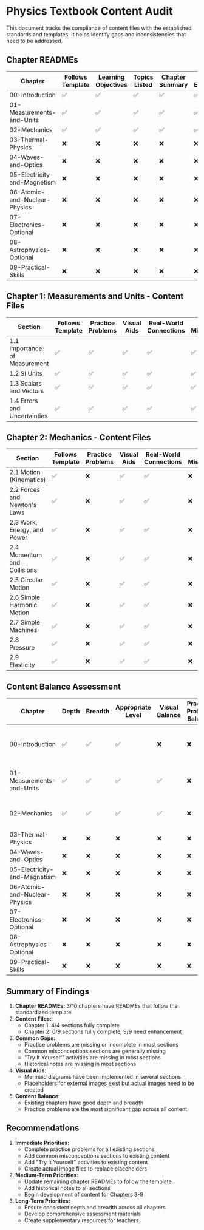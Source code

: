 # Physics Textbook Content Audit

This document tracks the compliance of content files with the established standards and templates. It helps identify gaps and inconsistencies that need to be addressed.

## Chapter READMEs

| Chapter | Follows Template | Learning Objectives | Topics Listed | Chapter Summary | Key Equations | Connections | Real-World Applications | Study Tips | Status |
|---------|------------------|---------------------|--------------|----------------|--------------|------------|------------------------|------------|--------|
| 00-Introduction | ✅ | ✅ | ✅ | ✅ | ✅ | ✅ | ✅ | ✅ | Complete |
| 01-Measurements-and-Units | ✅ | ✅ | ✅ | ✅ | ✅ | ✅ | ✅ | ✅ | Complete |
| 02-Mechanics | ✅ | ✅ | ✅ | ✅ | ✅ | ✅ | ✅ | ✅ | Complete |
| 03-Thermal-Physics | ❌ | ❌ | ❌ | ❌ | ❌ | ❌ | ❌ | ❌ | Needs Update |
| 04-Waves-and-Optics | ❌ | ❌ | ❌ | ❌ | ❌ | ❌ | ❌ | ❌ | Needs Update |
| 05-Electricity-and-Magnetism | ❌ | ❌ | ❌ | ❌ | ❌ | ❌ | ❌ | ❌ | Needs Update |
| 06-Atomic-and-Nuclear-Physics | ❌ | ❌ | ❌ | ❌ | ❌ | ❌ | ❌ | ❌ | Needs Update |
| 07-Electronics-Optional | ❌ | ❌ | ❌ | ❌ | ❌ | ❌ | ❌ | ❌ | Needs Update |
| 08-Astrophysics-Optional | ❌ | ❌ | ❌ | ❌ | ❌ | ❌ | ❌ | ❌ | Needs Update |
| 09-Practical-Skills | ❌ | ❌ | ❌ | ❌ | ❌ | ❌ | ❌ | ❌ | Needs Update |

## Chapter 1: Measurements and Units - Content Files

| Section | Follows Template | Practice Problems | Visual Aids | Real-World Connections | Common Misconceptions | Try It Yourself | Historical Note | Key Takeaways | Status |
|---------|------------------|-------------------|------------|------------------------|----------------------|----------------|----------------|--------------|--------|
| 1.1 Importance of Measurement | ✅ | ✅ | ✅ | ✅ | ✅ | ✅ | ✅ | ✅ | Complete |
| 1.2 SI Units | ✅ | ✅ | ✅ | ✅ | ✅ | ✅ | ✅ | ✅ | Complete |
| 1.3 Scalars and Vectors | ✅ | ✅ | ✅ | ✅ | ✅ | ✅ | ✅ | ✅ | Complete |
| 1.4 Errors and Uncertainties | ✅ | ✅ | ✅ | ✅ | ✅ | ✅ | ✅ | ✅ | Complete |

## Chapter 2: Mechanics - Content Files

| Section | Follows Template | Practice Problems | Visual Aids | Real-World Connections | Common Misconceptions | Try It Yourself | Historical Note | Key Takeaways | Status |
|---------|------------------|-------------------|------------|------------------------|----------------------|----------------|----------------|--------------|--------|
| 2.1 Motion (Kinematics) | ✅ | ❌ | ✅ | ✅ | ❌ | ❌ | ❌ | ✅ | Needs Enhancement |
| 2.2 Forces and Newton's Laws | ✅ | ❌ | ✅ | ✅ | ❌ | ❌ | ❌ | ✅ | Needs Enhancement |
| 2.3 Work, Energy, and Power | ✅ | ❌ | ✅ | ✅ | ❌ | ❌ | ❌ | ✅ | Needs Enhancement |
| 2.4 Momentum and Collisions | ✅ | ❌ | ✅ | ✅ | ❌ | ❌ | ❌ | ✅ | Needs Enhancement |
| 2.5 Circular Motion | ✅ | ❌ | ✅ | ✅ | ❌ | ❌ | ❌ | ✅ | Needs Enhancement |
| 2.6 Simple Harmonic Motion | ✅ | ❌ | ✅ | ✅ | ❌ | ❌ | ❌ | ✅ | Needs Enhancement |
| 2.7 Simple Machines | ✅ | ❌ | ✅ | ✅ | ❌ | ❌ | ❌ | ✅ | Needs Enhancement |
| 2.8 Pressure | ✅ | ❌ | ✅ | ✅ | ❌ | ❌ | ❌ | ✅ | Needs Enhancement |
| 2.9 Elasticity | ✅ | ❌ | ✅ | ✅ | ❌ | ❌ | ❌ | ✅ | Needs Enhancement |

## Content Balance Assessment

| Chapter | Depth | Breadth | Appropriate Level | Visual Balance | Practice Problem Balance | Status |
|---------|-------|---------|-------------------|----------------|--------------------------|--------|
| 00-Introduction | ✅ | ✅ | ✅ | ❌ | ❌ | Needs Visual Aids & Practice Problems |
| 01-Measurements-and-Units | ✅ | ✅ | ✅ | ✅ | ❌ | Needs More Practice Problems |
| 02-Mechanics | ✅ | ✅ | ✅ | ✅ | ❌ | Needs More Practice Problems |
| 03-Thermal-Physics | ❌ | ❌ | ❌ | ❌ | ❌ | Not Yet Developed |
| 04-Waves-and-Optics | ❌ | ❌ | ❌ | ❌ | ❌ | Not Yet Developed |
| 05-Electricity-and-Magnetism | ❌ | ❌ | ❌ | ❌ | ❌ | Not Yet Developed |
| 06-Atomic-and-Nuclear-Physics | ❌ | ❌ | ❌ | ❌ | ❌ | Not Yet Developed |
| 07-Electronics-Optional | ❌ | ❌ | ❌ | ❌ | ❌ | Not Yet Developed |
| 08-Astrophysics-Optional | ❌ | ❌ | ❌ | ❌ | ❌ | Not Yet Developed |
| 09-Practical-Skills | ❌ | ❌ | ❌ | ❌ | ❌ | Not Yet Developed |

## Summary of Findings

1. **Chapter READMEs:** 3/10 chapters have READMEs that follow the standardized template.
2. **Content Files:**
   - Chapter 1: 4/4 sections fully complete
   - Chapter 2: 0/9 sections fully complete, 9/9 need enhancement
3. **Common Gaps:**
   - Practice problems are missing or incomplete in most sections
   - Common misconceptions sections are generally missing
   - "Try It Yourself" activities are missing in most sections
   - Historical notes are missing in most sections
4. **Visual Aids:**
   - Mermaid diagrams have been implemented in several sections
   - Placeholders for external images exist but actual images need to be created
5. **Content Balance:**
   - Existing chapters have good depth and breadth
   - Practice problems are the most significant gap across all content

## Recommendations

1. **Immediate Priorities:**
   - Complete practice problems for all existing sections
   - Add common misconceptions sections to existing content
   - Add "Try It Yourself" activities to existing content
   - Create actual image files to replace placeholders
2. **Medium-Term Priorities:**
   - Update remaining chapter READMEs to follow the template
   - Add historical notes to all sections
   - Begin development of content for Chapters 3-9
3. **Long-Term Priorities:**
   - Ensure consistent depth and breadth across all chapters
   - Develop comprehensive assessment materials
   - Create supplementary resources for teachers